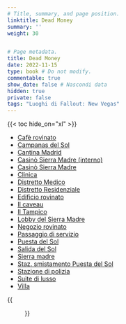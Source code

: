 ```yaml
---
# Title, summary, and page position.
linktitle: Dead Money
summary: ''
weight: 30


# Page metadata.
title: Dead Money
date: 2022-11-15
type: book # Do not modify.
commentable: true
show_date: false # Nascondi data
hidden: true
private: false
tags: "Luoghi di Fallout: New Vegas"
---
```




{{< toc hide_on="xl" >}}

<div class="fnv">


- [Cafè rovinato](../cafe-rovinato)
- [Campanas del Sol](../campanas-del-sol)
- [Cantina Madrid](../cantina-madrid)
- [Casinò Sierra Madre (interno)](../casino-sierra-madre-interno)
- [Casinò Sierra Madre](../casino-sierra-madre)
- [Clinica](../clinica)
- [Distretto Medico](../distretto-medico)
- [Distretto Residenziale](../distretto-residenziale)
- [Edificio rovinato](../edificio-rovinato)
- [Il caveau](../il-caveau) 
- [Il Tampico](../il-tampico)
- [Lobby del Sierra Madre](../lobby-del-sierra-madre)
- [Negozio rovinato](../negozio-rovinato)
- [Passaggio di servizio](../passaggio-di-servizio)
- [Puesta del Sol](../puesta-del-sol)
- [Salida del Sol](../salida-del-sol)
- [Sierra madre](../sierra-madre)
- [Staz. smistamento Puesta del Sol](../staz.-smistamento-puesta-del-sol)
- [Stazione di polizia](../stazione-di-polizia)
- [Suite di lusso](../suite-di-lusso)
- [Villa](../villa)

{{<figure src="fnv/FNV_Sierra_Madre">}}

</div>
